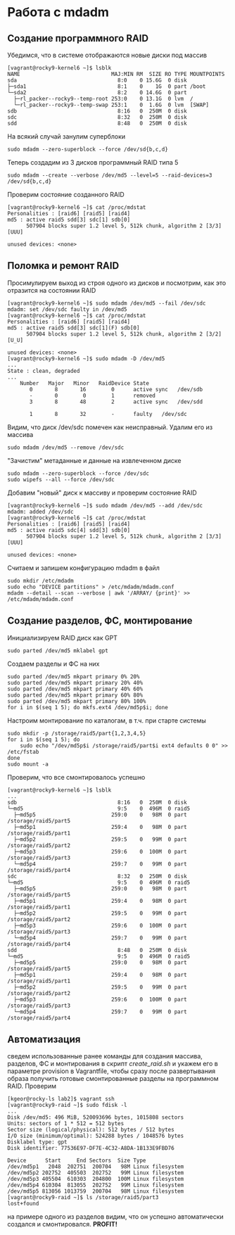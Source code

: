# Работа с mdadm
## Создание программного RAID
Убедимся, что в системе отображаются новые диски под массив

```
[vagrant@rocky9-kernel6 ~]$ lsblk
NAME                             MAJ:MIN RM  SIZE RO TYPE MOUNTPOINTS
sda                                8:0    0 15.6G  0 disk
├─sda1                             8:1    0    1G  0 part /boot
└─sda2                             8:2    0 14.6G  0 part
  ├─rl_packer--rocky9--temp-root 253:0    0 13.1G  0 lvm  /
  └─rl_packer--rocky9--temp-swap 253:1    0  1.6G  0 lvm  [SWAP]
sdb                                8:16   0  250M  0 disk
sdc                                8:32   0  250M  0 disk
sdd                                8:48   0  250M  0 disk
```

На всякий случай занулим суперблоки

```sudo mdadm --zero-superblock --force /dev/sd{b,c,d}```

Теперь создадим из 3 дисков программный RAID типа 5

```sudo mdadm --create --verbose /dev/md5 --level=5 --raid-devices=3 /dev/sd{b,c,d}```

Проверим состояние созданного RAID

```
[vagrant@rocky9-kernel6 ~]$ cat /proc/mdstat
Personalities : [raid6] [raid5] [raid4]
md5 : active raid5 sdd[3] sdc[1] sdb[0]
      507904 blocks super 1.2 level 5, 512k chunk, algorithm 2 [3/3] [UUU]

unused devices: <none>
```

## Поломка и ремонт RAID
Просимулируем выход из строя одного из дисков и посмотрим, как это отразится на состоянии RAID

```
[vagrant@rocky9-kernel6 ~]$ sudo mdadm /dev/md5 --fail /dev/sdc
mdadm: set /dev/sdc faulty in /dev/md5
[vagrant@rocky9-kernel6 ~]$ cat /proc/mdstat
Personalities : [raid6] [raid5] [raid4]
md5 : active raid5 sdd[3] sdc[1](F) sdb[0]
      507904 blocks super 1.2 level 5, 512k chunk, algorithm 2 [3/2] [U_U]

unused devices: <none>
[vagrant@rocky9-kernel6 ~]$ sudo mdadm -D /dev/md5
...
State : clean, degraded
...
    Number   Major   Minor   RaidDevice State
       0       8       16        0      active sync   /dev/sdb
       -       0        0        1      removed
       3       8       48        2      active sync   /dev/sdd

       1       8       32        -      faulty   /dev/sdc
```

Видим, что диск /dev/sdc помечен как неисправный. Удалим его из массива

```sudo mdadm /dev/md5 --remove /dev/sdc```

"Зачистим" метаданные и данные на извлеченном диске

```
sudo mdadm --zero-superblock --force /dev/sdc
sudo wipefs --all --force /dev/sdc
```

Добавим "новый" диск к массиву и проверим состояние RAID

```
[vagrant@rocky9-kernel6 ~]$ sudo mdadm /dev/md5 --add /dev/sdc
mdadm: added /dev/sdc
[vagrant@rocky9-kernel6 ~]$ cat /proc/mdstat
Personalities : [raid6] [raid5] [raid4]
md5 : active raid5 sdc[4] sdd[3] sdb[0]
      507904 blocks super 1.2 level 5, 512k chunk, algorithm 2 [3/3] [UUU]

unused devices: <none>
```

Считаем и запишем конфигурацию mdadm в файл

```
sudo mkdir /etc/mdadm
sudo echo "DEVICE partitions" > /etc/mdadm/mdadm.conf
mdadm --detail --scan --verbose | awk '/ARRAY/ {print}' >> /etc/mdadm/mdadm.conf
```
## Создание разделов, ФС, монтирование
Инициализируем RAID диск как GPT

```sudo parted /dev/md5 mklabel gpt```

Создаем разделы и ФС на них

```
sudo parted /dev/md5 mkpart primary 0% 20%
sudo parted /dev/md5 mkpart primary 20% 40%
sudo parted /dev/md5 mkpart primary 40% 60%
sudo parted /dev/md5 mkpart primary 60% 80%
sudo parted /dev/md5 mkpart primary 80% 100%
for i in $(seq 1 5); do mkfs.ext4 /dev/md5p$i; done
```

Настроим монтирование по каталогам, в т.ч. при старте системы

```
sudo mkdir -p /storage/raid5/part{1,2,3,4,5}
for i in $(seq 1 5); do
    sudo echo "/dev/md5p$i /storage/raid5/part$i ext4 defaults 0 0" >> /etc/fstab
done
sudo mount -a
```

Проверим, что все смонтировалось успешно

```
[vagrant@rocky9-kernel6 ~]$ lsblk
...
sdb                                8:16   0  250M  0 disk
└─md5                              9:5    0  496M  0 raid5
  ├─md5p5                        259:0    0   98M  0 part  /storage/raid5/part5
  ├─md5p1                        259:4    0   98M  0 part  /storage/raid5/part1
  ├─md5p2                        259:5    0   99M  0 part  /storage/raid5/part2
  ├─md5p3                        259:6    0  100M  0 part  /storage/raid5/part3
  └─md5p4                        259:7    0   99M  0 part  /storage/raid5/part4
sdc                                8:32   0  250M  0 disk
└─md5                              9:5    0  496M  0 raid5
  ├─md5p5                        259:0    0   98M  0 part  /storage/raid5/part5
  ├─md5p1                        259:4    0   98M  0 part  /storage/raid5/part1
  ├─md5p2                        259:5    0   99M  0 part  /storage/raid5/part2
  ├─md5p3                        259:6    0  100M  0 part  /storage/raid5/part3
  └─md5p4                        259:7    0   99M  0 part  /storage/raid5/part4
sdd                                8:48   0  250M  0 disk
└─md5                              9:5    0  496M  0 raid5
  ├─md5p5                        259:0    0   98M  0 part  /storage/raid5/part5
  ├─md5p1                        259:4    0   98M  0 part  /storage/raid5/part1
  ├─md5p2                        259:5    0   99M  0 part  /storage/raid5/part2
  ├─md5p3                        259:6    0  100M  0 part  /storage/raid5/part3
  └─md5p4                        259:7    0   99M  0 part  /storage/raid5/part4
```

## Автоматизация
сведем использованные ранее команды для создания массива, разделов, ФС и монтирования в скрипт *create_raid.sh* и укажем его в параметре provision в Vagrantfile, чтобы сразу после развертывания образа получить готовые смонтированные разделы на программном RAID.
Проверим
```
[kgeor@rocky-ls lab2]$ vagrant ssh
[vagrant@rocky9-raid ~]$ sudo fdisk -l
...
Disk /dev/md5: 496 MiB, 520093696 bytes, 1015808 sectors
Units: sectors of 1 * 512 = 512 bytes
Sector size (logical/physical): 512 bytes / 512 bytes
I/O size (minimum/optimal): 524288 bytes / 1048576 bytes
Disklabel type: gpt
Disk identifier: 77536E97-DF7E-4C32-A8DA-1B133E9FBD76

Device      Start     End Sectors  Size Type
/dev/md5p1   2048  202751  200704   98M Linux filesystem
/dev/md5p2 202752  405503  202752   99M Linux filesystem
/dev/md5p3 405504  610303  204800  100M Linux filesystem
/dev/md5p4 610304  813055  202752   99M Linux filesystem
/dev/md5p5 813056 1013759  200704   98M Linux filesystem
[vagrant@rocky9-raid ~]$ ls /storage/raid5/part3
lost+found
```
на примере одного из разделов видим, что он успешно автоматически создался и смонтировался. **PROFIT!**